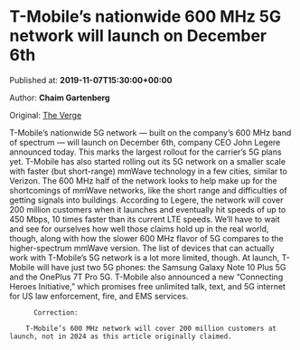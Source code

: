 
# T-Mobile’s nationwide 600 MHz 5G network will launch on December 6th

Published at: **2019-11-07T15:30:00+00:00**

Author: **Chaim Gartenberg**

Original: [The Verge](https://www.theverge.com/2019/11/7/20953285/t-mobile-nationwide-600mhz-5g-network-phones-galaxy-oneplus-launch-date)

T-Mobile’s nationwide 5G network — built on the company’s 600 MHz band of spectrum — will launch on December 6th, company CEO John Legere announced today. This marks the largest rollout for the carrier’s 5G plans yet.
T-Mobile has also started rolling out its 5G network on a smaller scale with faster (but short-range) mmWave technology in a few cities, similar to Verizon. The 600 MHz half of the network looks to help make up for the shortcomings of mmWave networks, like the short range and difficulties of getting signals into buildings.
According to Legere, the network will cover 200 million customers when it launches and eventually hit speeds of up to 450 Mbps, 10 times faster than its current LTE speeds. We’ll have to wait and see for ourselves how well those claims hold up in the real world, though, along with how the slower 600 MHz flavor of 5G compares to the higher-spectrum mmWave version.
The list of devices that can actually work with T-Mobile’s 5G network is a lot more limited, though. At launch, T-Mobile will have just two 5G phones: the Samsung Galaxy Note 10 Plus 5G and the OnePlus 7T Pro 5G.
T-Mobile also announced a new “Connecting Heroes Initiative,” which promises free unlimited talk, text, and 5G internet for US law enforcement, fire, and EMS services.

        
          Correction: 
        
        T-Mobile’s 600 MHz network will cover 200 million customers at launch, not in 2024 as this article originally claimed.
      

